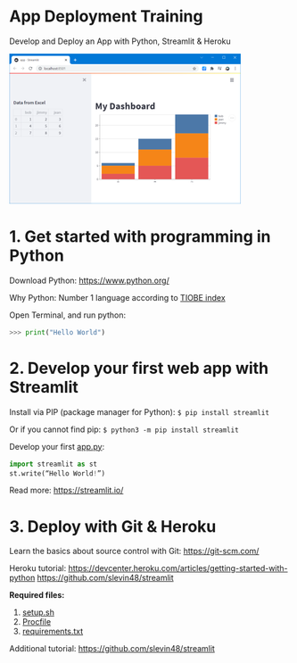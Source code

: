 # App Deployment Training
Develop and Deploy an App with Python, Streamlit & Heroku

![app](doc/app.png)

# 1. Get started with programming in Python
Download Python: https://www.python.org/ 

Why Python: Number 1 language according to [TIOBE index](https://www.tiobe.com/tiobe-index/) 

Open Terminal, and run python:
```python
>>> print("Hello World")
```

# 2. Develop your first web app with Streamlit

Install via PIP (package manager for Python): `$ pip install streamlit`

Or if you cannot find pip:
`$ python3 -m pip install streamlit`

Develop your first [app.py](app.py):
```python
import streamlit as st
st.write(“Hello World!”)
```

Read more: https://streamlit.io/

# 3. Deploy with Git & Heroku

Learn the basics about source control with Git: https://git-scm.com/


Heroku tutorial: https://devcenter.heroku.com/articles/getting-started-with-python
https://github.com/slevin48/streamlit

**Required files:**
1.	[setup.sh](setup.sh)
2.	[Procfile](Procfile)
3.	[requirements.txt](requirements.txt)


Additional tutorial: https://github.com/slevin48/streamlit

